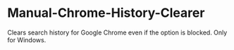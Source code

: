 # Manual-Chrome-History-Clearer
Clears search history for Google Chrome even if the option is blocked. Only for Windows.
